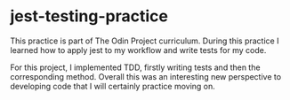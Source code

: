 # jest-testing-practice
This practice is part of The Odin Project curriculum.
During this practice I learned how to apply jest to my workflow and write tests for my code.

For this project, I implemented TDD, firstly writing tests and then the corresponding method.
Overall this was an interesting new perspective to developing code that I will certainly practice moving on.